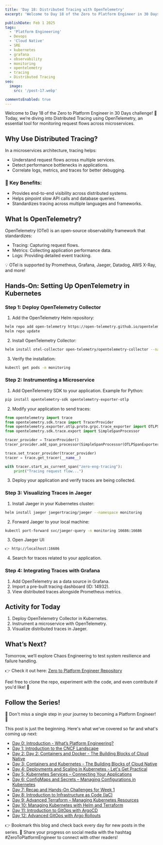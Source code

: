 ```yaml
---
title: 'Day 18: Distributed Tracing with OpenTelemetry'
excerpt: 'Welcome to Day 18 of the Zero to Platform Engineer in 30 Days challenge! 🚀 Today, we’re diving into Distributed Tracing using OpenTelemetry, an essential tool for monitoring request flows across microservices.'

publishDate: Feb 1 2025
tags:
  - 'Platform Engineering'
  - Devops
  - 'Cloud Native'
  - SRE
  - kubernetes
  - grafana
  - observability
  - monitoring
  - opentelemetry
  - tracing
  - Distributed Tracing
seo:
  image:
    src: '/post-17.webp'

commentsEnabled: true
---
```


Welcome to Day 18 of the Zero to Platform Engineer in 30 Days challenge! 🚀 Today, we’re diving into Distributed Tracing using OpenTelemetry, an essential tool for monitoring request flows across microservices.

## Why Use Distributed Tracing?

In a microservices architecture, tracing helps:

- Understand request flows across multiple services.
- Detect performance bottlenecks in applications.
- Correlate logs, metrics, and traces for better debugging.

### 🎯 Key Benefits:

- Provides end-to-end visibility across distributed systems.
- Helps pinpoint slow API calls and database queries.
- Standardizes tracing across multiple languages and frameworks.

## What Is OpenTelemetry?

OpenTelemetry (OTel) is an open-source observability framework that standardizes:

- Tracing: Capturing request flows.
- Metrics: Collecting application performance data.
- Logs: Providing detailed event tracking.

💡 OTel is supported by Prometheus, Grafana, Jaeger, Datadog, AWS X-Ray, and more!

## Hands-On: Setting Up OpenTelemetry in Kubernetes

### Step 1: Deploy OpenTelemetry Collector

1. Add the OpenTelemetry Helm repository:

```bash
helm repo add open-telemetry https://open-telemetry.github.io/opentelemetry-helm-charts
helm repo update
```

2. Install OpenTelemetry Collector:

```bash
helm install otel-collector open-telemetry/opentelemetry-collector --namespace monitoring --create-namespace
```

3. Verify the installation:

```bash
kubectl get pods -n monitoring
```

### Step 2: Instrumenting a Microservice

1. Add OpenTelemetry SDK to your application. Example for Python:

```bash
pip install opentelemetry-sdk opentelemetry-exporter-otlp
```

2. Modify your application to send traces:

```python
from opentelemetry import trace
from opentelemetry.sdk.trace import TracerProvider
from opentelemetry.exporter.otlp.proto.grpc.trace_exporter import OTLPSpanExporter
from opentelemetry.sdk.trace.export import SimpleSpanProcessor

tracer_provider = TracerProvider()
tracer_provider.add_span_processor(SimpleSpanProcessor(OTLPSpanExporter(endpoint="http://otel-collector:4317")))

trace.set_tracer_provider(tracer_provider)
tracer = trace.get_tracer(__name__)

with tracer.start_as_current_span("zero-eng-tracing"):
    print("Tracing request flow...")
```

3. Deploy your application and verify traces are being collected.

### Step 3: Visualizing Traces in Jaeger

1. Install Jaeger in your Kubernetes cluster:

```bash
helm install jaeger jaegertracing/jaeger --namespace monitoring
```

2. Forward Jaeger to your local machine:

```bash
kubectl port-forward svc/jaeger-query -n monitoring 16686:16686
```

3. Open Jaeger UI:

```bash
👉 http://localhost:16686
```

4. Search for traces related to your application.

### Step 4: Integrating Traces with Grafana

1. Add OpenTelemetry as a data source in Grafana.
2. Import a pre-built tracing dashboard (ID: 14932).
3. View distributed traces alongside Prometheus metrics.

## Activity for Today

1. Deploy OpenTelemetry Collector in Kubernetes.
2. Instrument a microservice with OpenTelemetry.
3. Visualize distributed traces in Jaeger.

## What’s Next?

Tomorrow, we’ll explore Chaos Engineering to test system resilience and failure handling.

👉 Check it out here: [Zero to Platform Engineer Repository](https://github.com/parraletz/zero-to-platform-engineer)

Feel free to clone the repo, experiment with the code, and even contribute if you'd like! 🚀

## Follow the Series!

🎉 Don't miss a single step in your journey to becoming a Platform Engineer! 🎉

This post is just the beginning. Here's what we've covered so far and what's coming up next:

- [Day 0: Introduction - What’s Platform Engineering?](https://parraletz.space/blog/00-0-to-platform-eng-intro/)
- [Day 1: Introduction to the CNCF Landscape](https://parraletz.space/blog/01-0-to-platform-eng-day1/)
- [Day 2: Day 2: Containers and Docker - The Building Blocks of Cloud Native](https://parraletz.space/blog/02-0-to-platform-eng-day2/)
- [Day 3: Containers and Kubernetes - The Building Blocks of Cloud Native](https://parraletz.space/blog/03-0-to-platform-eng-day3/)
- [Day 4: Deployments and Scaling in Kubernetes - Let's Get Practical](https://parraletz.space/blog/03-0-to-platform-eng-day3/)
- [Day 5: Kubernetes Services – Connecting Your Applications](https://parraletz.space/blog/05-0-to-platform-eng-day5/)
- [Day 6: ConfigMaps and Secrets – Managing Configurations in Kubernetes](https://parraletz.space/blog/06-0-to-platform-eng-day6/)
- [Day 7: Recap and Hands-On Challenges for Week 1](https://parraletz.space/blog/07-0-to-platform-eng-day7/)
- [Day 8: Introduction to Infrastructure as Code (IaC)](https://parraletz.space/blog/08-0-to-platform-eng-day8/)
- [Day 9: Advanced Terraform – Managing Kubernetes Resources](https://parraletz.space/blog/09-0-to-platform-eng-day9/)
- [Day 10: Managing Kubernetes with Helm and Terraform](https://parraletz.space/blog/10-0-to-platform-eng-day10/)
- [Day 11: Introduction to GitOps with ArgoCD](https://parraletz.space/blog/11-0-to-platform-eng-day11/)
- [Day 12: Advanced GitOps with Argo Rollouts](https://parraletz.space/blog/12-0-to-platform-eng-day12/)

👉 Bookmark this blog and check back every day for new posts in the series.
📣 Share your progress on social media with the hashtag #ZeroToPlatformEngineer to connect with other readers!
